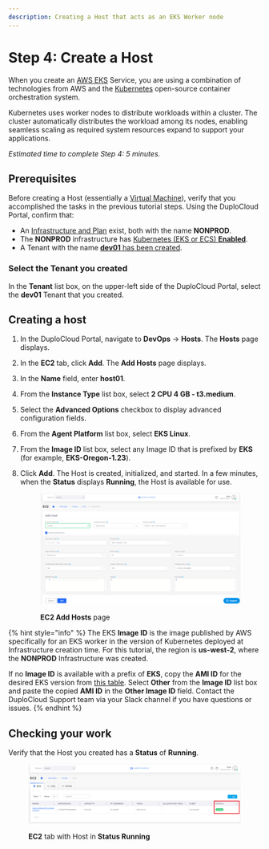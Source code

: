 ```yaml
---
description: Creating a Host that acts as an EKS Worker node
---
```


# Step 4: Create a Host

When you create an [AWS EKS](https://docs.aws.amazon.com/eks/latest/userguide/what-is-eks.html) Service, you are using a combination of technologies from AWS and the [Kubernetes](kuberhttps://en.wikipedia.org/wiki/Kubernetesnetes) open-source container orchestration system.

Kubernetes uses worker nodes to distribute workloads within a cluster. The cluster automatically distributes the workload among its nodes, enabling seamless scaling as required system resources expand to support your applications.&#x20;

_Estimated time to complete Step 4: 5 minutes._

## Prerequisites

Before creating a Host (essentially a [Virtual Machine](https://en.wikipedia.org/wiki/Virtual\_machine)), verify that you accomplished the tasks in the previous tutorial steps. Using the DuploCloud Portal, confirm that:

* An [Infrastructure and Plan](../step-1-infrastructure.md) exist, both with the name **NONPROD**.
* The **NONPROD** infrastructure has [Kubernetes (EKS or ECS) **Enabled**](../step-1-infrastructure.md#check-your-work).&#x20;
* A Tenant with the name [**dev01** has been created](../step-2-tenant.md).

### Select the Tenant you created

In the **Tenant** list box, on the upper-left side of the DuploCloud Portal, select the **dev01** Tenant that you created.

## Creating a host

1. In the DuploCloud Portal, navigate to **DevOps** -> **Hosts**. The **Hosts** page displays.
2. In the **EC2** tab, click **Add**. The **Add Hosts** page displays.
3. In the **Name** field, enter **host01**.
4. From the **Instance Type** list box, select **2 CPU 4 GB - t3.medium**.
5. Select the **Advanced Options** checkbox to display advanced configuration fields.
6. From the **Agent Platform** list box, select **EKS Linux**.
7. From the **Image ID** list box, select any Image ID that is prefixed by **EKS** (for example, **EKS-Oregon-1.23**).
8.  Click **Add**. The Host is created, initialized, and started. In a few minutes, when the **Status** displays **Running**, the Host is available for use.

    <figure><img src="../../../.gitbook/assets/AWS_QS_22.png" alt=""><figcaption><p><strong>EC2 Add Hosts</strong> page</p></figcaption></figure>

{% hint style="info" %}
The EKS **Image ID** is the image published by AWS specifically for an EKS worker in the version of Kubernetes deployed at Infrastructure creation time. For this tutorial, the region is **us-west-2**, where the **NONPROD** Infrastructure was created.&#x20;

If no **Image ID** is available with a prefix of **EKS**, copy the **AMI ID** for the desired EKS version from [this table](https://docs.aws.amazon.com/eks/latest/userguide/eks-optimized-ami.html). Select **Other** from the **Image ID** list box and paste the copied **AMI ID** in the **Other Image ID** field. Contact the DuploCloud Support team via your Slack channel if you have questions or issues.
{% endhint %}

## Checking your work

Verify that the Host you created has a **Status** of **Running**.

<figure><img src="../../../.gitbook/assets/AWS_QS_15.png" alt=""><figcaption><p><strong>EC2</strong> tab with Host in <strong>Status Running</strong></p></figcaption></figure>
